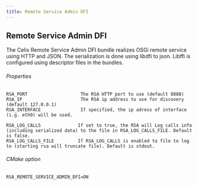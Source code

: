 ```yaml
---
title: Remote Service Admin DFI
---
```


<!--
Licensed to the Apache Software Foundation (ASF) under one or more
contributor license agreements.  See the NOTICE file distributed with
this work for additional information regarding copyright ownership.
The ASF licenses this file to You under the Apache License, Version 2.0
(the "License"); you may not use this file except in compliance with
the License.  You may obtain a copy of the License at
   
    http://www.apache.org/licenses/LICENSE-2.0

Unless required by applicable law or agreed to in writing, software
distributed under the License is distributed on an "AS IS" BASIS,
WITHOUT WARRANTIES OR CONDITIONS OF ANY KIND, either express or implied.
See the License for the specific language governing permissions and
limitations under the License.
-->

## Remote Service Admin DFI

The Celix Remote Service Admin DFI bundle realizes OSGi remote service using HTTP and JSON.
The serialization is done using libdfi to json. 
Libffi is configured using descriptor files in the bundles. 

###### Properties
    RSA_PORT                    The RSA HTTP port to use (default 8888)
    RSA_IP                      The RSA ip address to use for discovery (default 127.0.0.1)
    RSA_INTERFACE               If specified, the ip adress of interface (i.g. eth0) will be used.
    
    RSA_LOG_CALLS              If set to true, the RSA will Log calls info (including serialized data) to the file in RSA_LOG_CALLS_FILE. Default is false.
    RSA_LOG_CALLS_FILE         If RSA_LOG_CALLS is enabled to file to log to (starting rsa will truncate file). Default is stdout.          

###### CMake option
    RSA_REMOTE_SERVICE_ADMIN_DFI=ON
